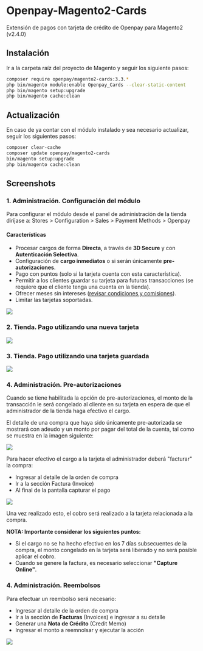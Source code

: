 # Openpay-Magento2-Cards

Extensión de pagos con tarjeta de crédito de Openpay para Magento2 (v2.4.0)


## Instalación

Ir a la carpeta raíz del proyecto de Magento y seguir los siguiente pasos:

```bash    
composer require openpay/magento2-cards:3.3.*
php bin/magento module:enable Openpay_Cards --clear-static-content
php bin/magento setup:upgrade
php bin/magento cache:clean
```


## Actualización
En caso de ya contar con el módulo instalado y sea necesario actualizar, seguir los siguientes pasos:

```bash
composer clear-cache
composer update openpay/magento2-cards
bin/magento setup:upgrade
php bin/magento cache:clean
```

## Screenshots


### 1. Administración. Configuración del módulo

Para configurar el módulo desde el panel de administración de la tienda diríjase a: Stores > Configuration > Sales > Payment Methods > Openpay

#### Características

- Procesar cargos de forma **Directa**, a través de **3D Secure** y con **Autenticación Selectiva**.
- Configuración de **cargo inmediatos** o si serán únicamente **pre-autorizaciones**.
- Pago con puntos (solo si la tarjeta cuenta con esta característica).
- Permitir a los clientes guardar su tarjeta para futuras transacciones (se requiere que el cliente tenga una cuenta en la tienda).
- Ofrecer meses sin intereses ([revisar condiciones y comisiones](https://mage2.pro/t/755)).
- Limitar las tarjetas soportadas.

![](https://s3.amazonaws.com/openpay-plugins-screenshots/magento2/configuracion_tarjetas.png)

### 2. Tienda. Pago utilizando una nueva tarjeta

![](https://s3.amazonaws.com/openpay-plugins-screenshots/magento2/checkout_sencillo.png)

### 3. Tienda. Pago utilizando una tarjeta guardada

![](https://s3.amazonaws.com/openpay-plugins-screenshots/magento2/checkout_tarjeta_guardada.png)

### 4. Administración. Pre-autorizaciones

Cuando se tiene habilitada la opción de pre-autorizaciones, el monto de la transacción le será congelado al cliente en su tarjeta en espera de que el administrador de la tienda haga efectivo el cargo.

El detalle de una compra que haya sido únicamente pre-autorizada se mostrará con adeudo y un monto  por pagar del total de la cuenta, tal como se muestra en la imagen siguiente:

![](https://s3.amazonaws.com/openpay-plugins-screenshots/magento2/preautorizacion_1.png)

Para hacer efectivo el cargo a la tarjeta el administrador deberá "facturar" la compra:
- Ingresar al detalle de la orden de compra
- Ir a la sección Factura (Invoice)
- Al final de la pantalla capturar el pago

![](https://s3.amazonaws.com/openpay-plugins-screenshots/magento2/preautorizacion_2.png)

Una vez realizado esto, el cobro será realizado a la tarjeta relacionada a la compra. 

**NOTA: Importante considerar los siguientes puntos:**
- Si el cargo no se ha hecho efectivo en los 7 días subsecuentes de la compra, el monto congelado en la tarjeta será liberado y no será posible aplicar el cobro.
- Cuando se genere la factura, es necesario seleccionar **"Capture Online"**.

### 4. Administración. Reembolsos

Para efectuar un reembolso será necesario:
- Ingresar al detalle de la orden de compra
- Ir a la sección de **Facturas** (Invoices) e ingresar a su detalle
- Generar una **Nota de Crédito** (Credit Memo)
- Ingresar el monto a reemnolsar y ejecutar la acción

![](https://s3.amazonaws.com/openpay-plugins-screenshots/magento2/reembolso.png)

